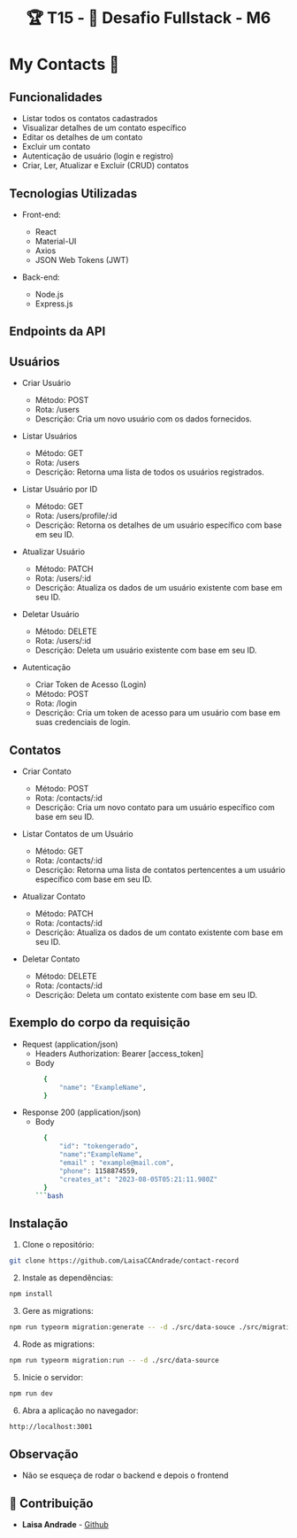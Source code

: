 <h1 align="center"> 🏆 T15 - 🏁 Desafio Fullstack - M6 </h1>

# My Contacts 🚀 

## Funcionalidades

- Listar todos os contatos cadastrados
- Visualizar detalhes de um contato específico
- Editar os detalhes de um contato
- Excluir um contato
- Autenticação de usuário (login e registro)
- Criar, Ler, Atualizar e Excluir (CRUD) contatos

## Tecnologias Utilizadas

- Front-end:
  - React
  - Material-UI
  - Axios
  - JSON Web Tokens (JWT)

- Back-end:
  - Node.js
  - Express.js

## Endpoints da API

## Usuários
- Criar Usuário
    - Método: POST
    - Rota: /users
    - Descrição: Cria um novo usuário com os dados fornecidos.

- Listar Usuários
    - Método: GET
    - Rota: /users
    - Descrição: Retorna uma lista de todos os usuários registrados.

- Listar Usuário por ID
    - Método: GET
    - Rota: /users/profile/:id
    - Descrição: Retorna os detalhes de um usuário específico com base em seu ID.

- Atualizar Usuário
    - Método: PATCH
    - Rota: /users/:id
    - Descrição: Atualiza os dados de um usuário existente com base em seu ID.

- Deletar Usuário
    - Método: DELETE
    - Rota: /users/:id
    - Descrição: Deleta um usuário existente com base em seu ID.

- Autenticação
    - Criar Token de Acesso (Login)
    - Método: POST
    - Rota: /login
    - Descrição: Cria um token de acesso para um usuário com base em suas credenciais de login.

## Contatos
- Criar Contato
    - Método: POST
    - Rota: /contacts/:id
    - Descrição: Cria um novo contato para um usuário específico com base em seu ID.

- Listar Contatos de um Usuário
    - Método: GET
    - Rota: /contacts/:id
    - Descrição: Retorna uma lista de contatos pertencentes a um usuário específico com base em seu ID.

- Atualizar Contato
    - Método: PATCH
    - Rota: /contacts/:id
    - Descrição: Atualiza os dados de um contato existente com base em seu ID.

- Deletar Contato
    - Método: DELETE
    - Rota: /contacts/:id
    - Descrição: Deleta um contato existente com base em seu ID.

## Exemplo do corpo da requisição

- Request (application/json)
    - Headers
        Authorization: Bearer [access_token]
    - Body
      ```bash
        {
            "name": "ExampleName",
        }
      ```
- Response 200 (application/json)
    - Body
      ```bash
        {
            "id": "tokengerado",
            "name":"ExampleName",
            "email" : "example@mail.com",
            "phone": 1158874559,
            "creates_at": "2023-08-05T05:21:11.980Z"
        }
      ```bash

## Instalação

1. Clone o repositório: 
```bash
git clone https://github.com/LaisaCCAndrade/contact-record
```

2. Instale as dependências:
```bash
npm install
``` 

3. Gere as migrations:
```bash
npm run typeorm migration:generate -- -d ./src/data-souce ./src/migrations/CreateTable
```

4. Rode as migrations:
```bash
npm run typeorm migration:run -- -d ./src/data-source
```

5. Inicie o servidor:
```bash
npm run dev
```

6. Abra a aplicação no navegador:
```bash
http://localhost:3001
```

## Observação
- Não se esqueça de rodar o backend e depois o frontend

## 🤝 Contribuição

- **Laisa Andrade** - [Github](https://github.com/LaisaCCAndrade)
